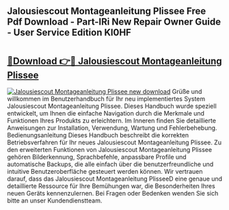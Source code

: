 ## Jalousiescout Montageanleitung Plissee Free Pdf Download - Part-IRi New Repair Owner Guide - User Service Edition Kl0HF

# <h2><a href="http://df6yq6o.blite.top/?on=Jalousiescout+Montageanleitung+Plissee">🔗Download 👉🔴 Jalousiescout Montageanleitung Plissee</a></h2>

[![Jalousiescout Montageanleitung Plissee new download](https://i.imgur.com/lujVjoI.png)](http://df6yq6o.blite.top/?on=Jalousiescout+Montageanleitung+Plissee)
Grüße und willkommen im Benutzerhandbuch für Ihr neu implementiertes System Jalousiescout Montageanleitung Plissee. Dieses Handbuch wurde speziell entwickelt, um Ihnen die einfache Navigation durch die Merkmale und Funktionen Ihres Produkts zu erleichtern. Im Inneren finden Sie detaillierte Anweisungen zur Installation, Verwendung, Wartung und Fehlerbehebung. Bedienungsanleitung Dieses Handbuch beschreibt die korrekten Betriebsverfahren für Ihr neues Jalousiescout Montageanleitung Plissee. Zu den erweiterten Funktionen von Jalousiescout Montageanleitung Plissee gehören Bilderkennung, Sprachbefehle, anpassbare Profile und automatische Backups, die alle einfach über die benutzerfreundliche und intuitive Benutzeroberfläche gesteuert werden können. Wir vertrauen darauf, dass das Jalousiescout Montageanleitung PlisseeD eine genaue und detaillierte Ressource für Ihre Bemühungen war, die Besonderheiten Ihres neuen Geräts kennenzulernen. Bei Fragen oder Bedenken wenden Sie sich bitte an unser Kundendienstteam.
